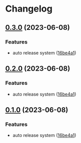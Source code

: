 # Changelog

## [0.3.0](https://github.com/wirewc/terrayaml/compare/v0.2.0...v0.3.0) (2023-06-08)


### Features

* auto release system ([16be4a1](https://github.com/wirewc/terrayaml/commit/16be4a174735029205535d430e5031b724df94b3))

## [0.2.0](https://github.com/wirewc/terrayaml/compare/v0.1.0...v0.2.0) (2023-06-08)


### Features

* auto release system ([16be4a1](https://github.com/wirewc/terrayaml/commit/16be4a174735029205535d430e5031b724df94b3))

## [0.1.0](https://github.com/wirewc/terrayaml/compare/v0.0.2...v0.1.0) (2023-06-08)


### Features

* auto release system ([16be4a1](https://github.com/wirewc/terrayaml/commit/16be4a174735029205535d430e5031b724df94b3))
